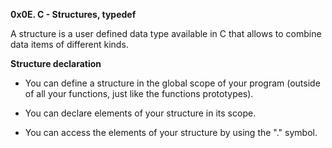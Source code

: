 **0x0E. C - Structures, typedef**

A structure is a user defined data type available in C that allows to combine data items of different kinds.

**Structure declaration**

- You can define a structure in the global scope of your program (outside of all your functions, just like the functions prototypes).

- You can declare elements of your structure in its scope.

- You can access the elements of your structure by using the "." symbol.
